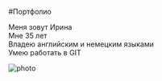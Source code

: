 #Портфолио

Меня зовут Ирина  
Мне  35 лет  
Владею английским и немецким языками  
Умею работать в GIT  

![photo](hhttps://drive.google.com/file/d/1IQTOUztgBrYibyk0sPgZCv7x1w_LlNUt/view?usp=sharing)

